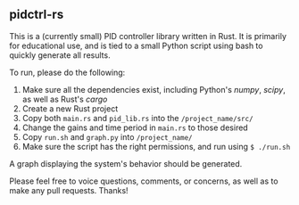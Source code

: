 ## pidctrl-rs

This is a (currently small) PID controller library written in Rust. It
is primarily for educational use, and is tied to a small Python script
using bash to quickly generate all results.

To run, please do the following:
  1. Make sure all the dependencies exist, including Python's *numpy*, *scipy*, as well as Rust's *cargo*
  2. Create a new Rust project
  3. Copy both `main.rs` and `pid_lib.rs` into the `/project_name/src/`
  4. Change the gains and time period in `main.rs` to those desired
  5. Copy `run.sh` and `graph.py` into `/project_name/`
  6. Make sure the script has the right permissions, and run using `$ ./run.sh`

A graph displaying the system's behavior should be generated.

Please feel free to voice questions, comments, or concerns, as well as
to make any pull requests. Thanks!
